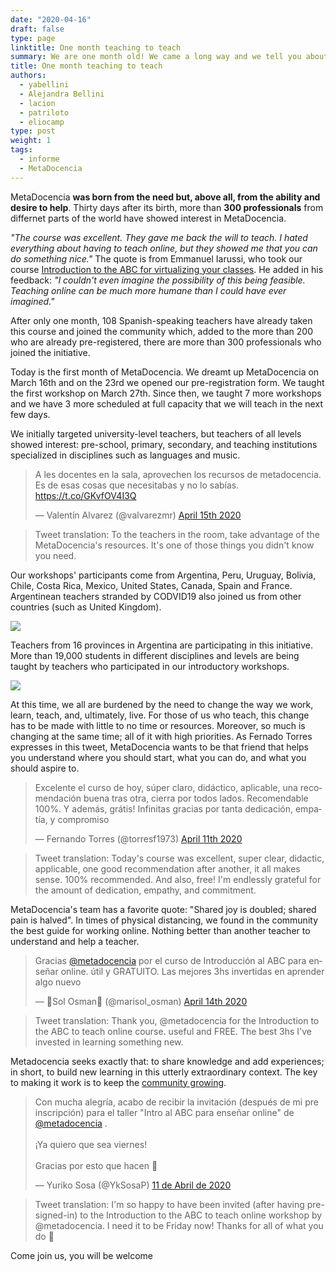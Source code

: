 ```yaml
---
date: "2020-04-16"
draft: false
type: page
linktitle: One month teaching to teach
summary: We are one month old! We came a long way and we tell you about it here
title: One month teaching to teach
authors: 
  - yabellini
  - Alejandra Bellini
  - lacion
  - patriloto
  - eliocamp
type: post
weight: 1
tags: 
  - informe
  - MetaDocencia 
---
```

  
MetaDocencia **was born from the need but, above all, from the ability and desire to help**. Thirty days after its birth, more than **300 professionals** from differnet parts of the world have showed interest in MetaDocencia. 

_"The course was excellent. They gave me back the will to teach. I hated everything about having to teach online, but they showed me that you can do something nice."_ The quote is from Emmanuel Iarussi, who took our course [Introduction to the ABC for virtualizing your classes](https://metadocencia.netlify.app/cursos/abc-online/intro-abc/). He added in his feedback: _"I couldn't even imagine the possibility of this being feasible. Teaching online can be much more humane than I could have ever imagined."_

After only one month, 108 Spanish-speaking teachers have already taken this course and joined the community which, added to the more than 200 who are already pre-registered, there are more than 300 professionals who joined the initiative.

Today is the first month of MetaDocencia. We dreamt up MetaDocencia on March 16th and on the 23rd we opened our pre-registration form. We taught the first workshop on March 27th. Since then, we taught 7 more workshops and we have 3 more scheduled at full capacity that we will teach in the next few days. 

We initially targeted university-level teachers, but teachers of all levels showed interest: pre-school, primary, secondary, and teaching institutions specialized in disciplines such as languages and music.

<blockquote class="twitter-tweet"><p lang="es" dir="ltr">A les docentes en la sala, aprovechen los recursos de metadocencia. Es de esas cosas que necesitabas y no lo sabías. <a href="https://t.co/GKvfOV4I3Q">https://t.co/GKvfOV4I3Q</a></p>&mdash; Valentín Alvarez (@valvarezmr) <a href="https://twitter.com/valvarezmr/status/1250223788777709568?ref_src=twsrc%5Etfw">April 15th 2020</a></blockquote> <script async src="https://platform.twitter.com/widgets.js" charset="utf-8"></script> 

> Tweet translation: To the teachers in the room, take advantage of the MetaDocencia's resources. It's one of those things you didn't know you need.

Our workshops' participants come from Argentina, Peru, Uruguay, Bolivia, Chile, Costa Rica, Mexico, United States, Canada, Spain and France. Argentinean teachers stranded by CODVID19 also joined us from other countries (such as United Kingdom).

![](https://i.imgur.com/kcpwZiM.png)

Teachers from 16 provinces in Argentina are participating in this initiative. More than 19,000 students in different disciplines and levels are being taught by teachers who participated in our introductory workshops.

![](https://i.imgur.com/C4be9ta.png)

At this time, we all are burdened by the need to change the way we work, learn, teach, and, ultimately, live. For those of us who teach, this change has to be made with little to no time or resources. Moreover, so much is changing at the same time; all of it with high priorities. As Fernado Torres expresses in this tweet, MetaDocencia wants to be that friend that helps you understand where you should start, what you can do, and what you should aspire to.

<blockquote class="twitter-tweet"><p lang="es" dir="ltr">Excelente el curso de hoy, súper claro, didáctico, aplicable, una recomendación buena tras otra, cierra por todos lados. Recomendable 100%. Y además, grátis! Infinitas gracias por tanta dedicación, empatía, y compromiso</p>&mdash; Fernando Torres (@torresf1973) <a href="https://twitter.com/torresf1973/status/1249007107153821696?ref_src=twsrc%5Etfw">April 11th 2020</a></blockquote> <script async src="https://platform.twitter.com/widgets.js" charset="utf-8"></script> 

> Tweet translation: Today's course was excellent, super clear, didactic, applicable, one good recommendation after another, it all makes sense. 100% recommended. And also, free! I'm endlessly grateful for the amount of dedication, empathy, and commitment.

MetaDocencia's team has a favorite quote: "Shared joy is doubled; shared pain is halved". In times of physical distancing, we found in the community the best guide for working online. Nothing better than another teacher to understand and help a teacher.

<blockquote class="twitter-tweet"><p lang="es" dir="ltr">Gracias <a href="https://twitter.com/metadocencia?ref_src=twsrc%5Etfw">@metadocencia</a> por el curso de Introducción al ABC para enseñar online. útil y GRATUITO. Las mejores 3hs invertidas en aprender algo nuevo</p>&mdash; 💚Sol Osman💚 (@marisol_osman) <a href="https://twitter.com/marisol_osman/status/1250077903171223553?ref_src=twsrc%5Etfw">April 14th 2020</a></blockquote> <script async src="https://platform.twitter.com/widgets.js" charset="utf-8"></script> 

> Tweet translation: Thank you, @metadocencia for the Introduction to the ABC to teach online course. useful and FREE. The best 3hs I've invested in learning something new.

Metadocencia seeks exactly that: to share knowledge and add experiences; in short, to build new learning in this utterly extraordinary context. The key to making it work is to keep the [community growing](https://join.slack.com/t/metadocencia/shared_invite/zt-cq1hleoz-Ij2AgXKJBjg03sRuoxLhjg).


<blockquote class="twitter-tweet"><p lang="es" dir="ltr">Con mucha alegría, acabo de recibir la invitación (después de mi pre inscripción) para el taller &quot;Intro al ABC para enseñar online&quot; de <a href="https://twitter.com/metadocencia?ref_src=twsrc%5Etfw">@metadocencia</a> .<br><br>¡Ya quiero que sea viernes!<br><br>Gracias por esto que hacen 💜</p>&mdash; Yuriko Sosa (@YkSosaP) <a href="https://twitter.com/YkSosaP/status/1249068691347705858?ref_src=twsrc%5Etfw">11 de Abril de 2020</a></blockquote> <script async src="https://platform.twitter.com/widgets.js" charset="utf-8"></script> 


> Tweet translation: I'm so happy to have been invited (after having pre-signed-in) to the Introduction to the ABC to teach online workshop by @metadocencia. I need it to be Friday now! Thanks for all of what you do 💜

Come join us, you will be welcome

